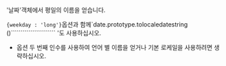 '날짜'객체에서 평일의 이름을 얻습니다.

`{weekday : 'long'}`옵션과 함께`date.prototype.tolocaledatestring ()``````````````````````` '도 사용하십시오.
- 옵션 두 번째 인수를 사용하여 언어 별 이름을 얻거나 기본 로케일을 사용하려면 생략하십시오.